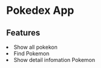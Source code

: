 # Pokedex App

## Features

<li>Show all pokekon</li>
<li>Find Pokemon</li>
<li>Show detail infomation Pokemon</li>

